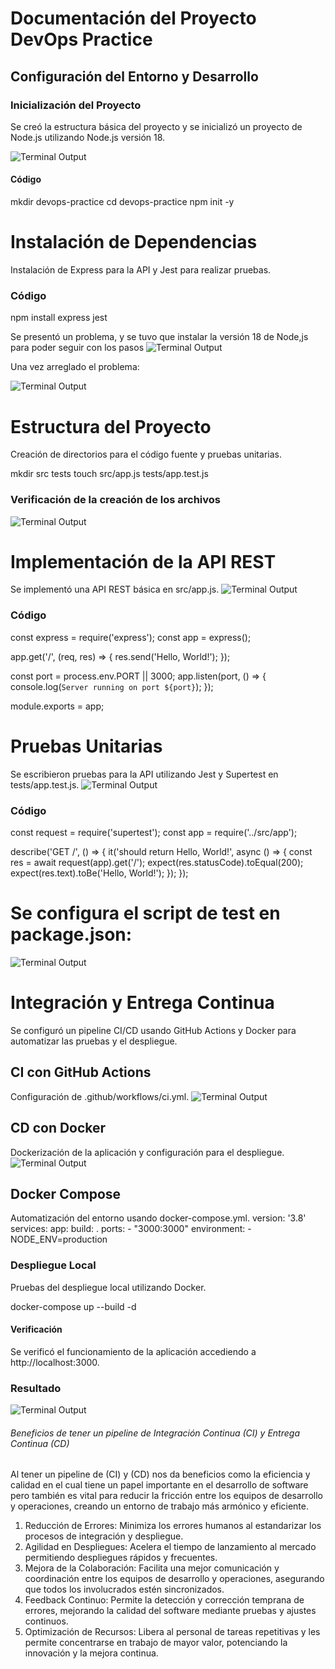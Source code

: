 # Documentación del Proyecto DevOps Practice

## Configuración del Entorno y Desarrollo

### Inicialización del Proyecto
Se creó la estructura básica del proyecto y se inicializó un proyecto de Node.js utilizando Node.js versión 18.

![Terminal Output](/Imagenes/Foto1.png)

#### Código
mkdir devops-practice
cd devops-practice
npm init -y

# Instalación de Dependencias
Instalación de Express para la API y Jest para realizar pruebas.
### Código
npm install express jest

Se presentó un problema, y se tuvo  que instalar la versión 18 de Node,js para poder seguir con los pasos
![Terminal Output](/Imagenes/Foto2.png)

Una vez arreglado el problema:

![Terminal Output](/Imagenes/Foto3.png)

# Estructura del Proyecto
Creación de directorios para el código fuente y pruebas unitarias.

mkdir src tests
touch src/app.js tests/app.test.js

### Verificación de la creación de los archivos
![Terminal Output](/Imagenes/Foto4.png)

# Implementación de la API REST
Se implementó una API REST básica en src/app.js.
![Terminal Output](/Imagenes/Foto5.png)

### Código
const express = require('express');
const app = express();

app.get('/', (req, res) => {
    res.send('Hello, World!');
});

const port = process.env.PORT || 3000;
app.listen(port, () => {
    console.log(`Server running on port ${port}`);
});

module.exports = app;

# Pruebas Unitarias
Se escribieron pruebas para la API utilizando Jest y Supertest en tests/app.test.js.
![Terminal Output](/Imagenes/Foto6.png)
### Código
const request = require('supertest');
const app = require('../src/app');

describe('GET /', () => {
    it('should return Hello, World!', async () => {
        const res = await request(app).get('/');
        expect(res.statusCode).toEqual(200);
        expect(res.text).toBe('Hello, World!');
    });
});

# Se configura el script de test en package.json:
![Terminal Output](/Imagenes/Foto7.png)
# Integración y Entrega Continua
Se configuró un pipeline CI/CD usando GitHub Actions y Docker para automatizar las pruebas y el despliegue.
## CI con GitHub Actions
Configuración de .github/workflows/ci.yml.
![Terminal Output](/Imagenes/Foto8.png)


## CD con Docker
Dockerización de la aplicación y configuración para el despliegue.
![Terminal Output](/Imagenes/Foto9.png)


## Docker Compose

Automatización del entorno usando docker-compose.yml.
version: '3.8'
services:
  app:
    build: .
    ports:
      - "3000:3000"
    environment:
      - NODE_ENV=production

### Despliegue Local
Pruebas del despliegue local utilizando Docker.

docker-compose up --build -d



#### Verificación
Se verificó el funcionamiento de la aplicación accediendo a http://localhost:3000.


### Resultado
![Terminal Output](/Imagenes/Foto10.png)







###### Beneficios de tener un pipeline de Integración Continua (CI) y Entrega Continua (CD)

Al tener un pipeline de (CI) y (CD) nos da beneficios como la eficiencia y calidad en el cual tiene un papel importante en el desarrollo de software pero también es vital para reducir la fricción entre los equipos de desarrollo y operaciones,  creando un entorno de trabajo más armónico y eficiente.

1. Reducción de Errores: Minimiza los errores humanos al estandarizar los procesos de integración y despliegue.
2. Agilidad en Despliegues: Acelera el tiempo de lanzamiento al mercado permitiendo despliegues rápidos y frecuentes.
3. Mejora de la Colaboración: Facilita una mejor comunicación y coordinación entre los equipos de desarrollo y operaciones, asegurando que todos los involucrados estén sincronizados.
4. Feedback Continuo: Permite la detección y corrección temprana de errores, mejorando la calidad del software mediante pruebas y ajustes continuos.
5. Optimización de Recursos: Libera al personal de tareas repetitivas y les permite concentrarse en trabajo de mayor valor, potenciando la innovación y la mejora continua.
